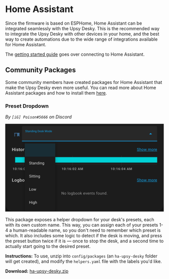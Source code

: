# Home Assistant

Since the firmware is based on ESPHome, Home Assistant can be integrated seamlessly with the Upsy Desky. This is the recommended way to integrate the Upsy Desky with other devices in your home, and the best way to create automations due to the wide range of integrations available for Home Assistant.

The [getting started guide](../getting-started.mdx) goes over connecting to Home Assistant.

## Community Packages

Some community members have created packages for Home Assistant that make the Upsy Desky even more useful. You can read more about Home Assistant packages and how to install them [here](https://www.home-assistant.io/docs/configuration/packages/).

### Preset Dropdown

_By `[iG] Poison#5666` on Discord_

![](./screenshots/dropdown.png)

This package exposes a helper dropdown for your desk's presets, each with its own custom name. This way, you can assign each of your presets 1-4 a human-readable name, so you don't need to remember which preset is which. It also includes some logic to detect if the desk is moving, and press the preset button twice if it is &mdash; once to stop the desk, and a second time to actually start going to the desired preset.

**Instructions:** To use, unzip into `config/packages` (an `ha-upsy-desky` folder will get created), and modify the `helpers.yaml` file with the labels you'd like.

**Download:** [ha-upsy-desky.zip](/ha-packages/ha-upsy-desky.package.zip)